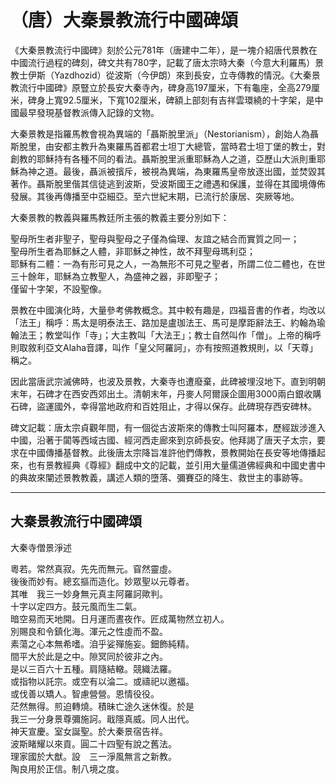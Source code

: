 # （唐）大秦景教流行中國碑頌

《大秦景教流行中國碑》刻於公元781年（唐建中二年），是一塊介紹唐代景教在中國流行過程的碑刻，碑文共有780字，記載了唐太宗時大秦（今意大利羅馬）景教士伊斯（Yazdhozid）從波斯（今伊朗）來到長安，立寺傳教的情況。《大秦景教流行中國碑》原豎立於長安大秦寺內，碑身高197厘米，下有龜座，全高279厘米，碑身上寬92.5厘米，下寬102厘米，碑額上部刻有吉祥雲環繞的十字架，是中國最早發現基督教派傳入記錄的文物。

大秦景教是指羅馬教會視為異端的「聶斯脫里派」（Nestorianism），創始人為聶斯脫里，由安都主教升為東羅馬首都君士坦丁大總管，當時君士坦丁堡的教士，對創教的耶穌持有各種不同的看法。聶斯脫里派重耶穌為人之道，亞歷山大派則重耶穌為神之道。最後，聶派被擯斥，被視為異端，為東羅馬皇帝放逐出國，並焚毀其著作。聶斯脫里偕其信徒逃到波斯，受波斯國王之禮遇和保護，並得在其國境傳佈發展。其後再傳播至中亞細亞。至六世紀末期，已流行於康居、突厥等地。

大秦景教的教義與羅馬教廷所主張的教義主要分別如下：

聖母所生者非聖子，聖母與聖母之子僅為倫理、友誼之結合而實質之同一；  
聖母所生者為耶穌之人體，非耶穌之神性，故不拜聖母瑪利亞；  
耶穌有二體：一為有形可見之人，一為無形不可見之聖者，所謂二位二體也，在世三十餘年，耶穌為立教聖人，為盛神之器，非即聖子；  
僅留十字架，不設聖像。  

景教在中國演化時，大量參考佛教概念。其中較有趣是，四福音書的作者，均改以「法王」稱呼：馬太是明泰法王、路加是盧珈法王、馬可是摩距辭法王、約翰為瑜翰法王；教堂叫作「寺」；大主教叫「大法王」；教士自然叫作「僧」。上帝的稱呼則取敘利亞文Alaha音譯，叫作「皇父阿羅訶」，亦有按照道教規則，以「天尊」稱之。

因此當唐武宗滅佛時，也波及景教，大秦寺也遭廢棄，此碑被埋沒地下。直到明朝末年，石碑才在西安西郊出土。清朝末年，丹麥人阿爾謨企圖用3000兩白銀收購石碑，盜運國外，幸得當地政府和百姓阻止，才得以保存。此碑現存西安碑林。

碑文記載：唐太宗貞觀年間，有一個從古波斯來的傳教士叫阿羅本，歷經跋涉進入中國，沿著于闐等西域古國、經河西走廊來到京師長安。他拜謁了唐天子太宗，要求在中國傳播基督教。此後唐太宗降旨准許他們傳教，景教開始在長安等地傳播起來，也有景教經典《尊經》翻成中文的記載，並引用大量儒道佛經典和中國史書中的典故來闡述景教教義，講述人類的墮落、彌賽亞的降生、救世主的事跡等。

***

## 大秦景教流行中國碑頌  
大秦寺僧景淨述

粵若。常然真寂。先先而無元。窅然靈虛。  
後後而妙有。總玄摳而造化。妙眾聖以元尊者。  
其唯　我三一妙身無元真主阿羅訶歟判。  
十字以定四方。鼓元風而生二氣。  
暗空易而天地開。日月運而晝夜作。匠成萬物然立初人。  
別賜良和令鎮化海。渾元之性虛而不盈。  
素蕩之心本無希嗜。洎乎娑殫施妄。鈿飾純精。  
間平大於此是之中。隙冥同於彼非之內。  
是以三百六十五種。肩隨結轍。競織法羅。  
或指物以託宗。或空有以淪二。或禱祀以邀福。  
或伐善以矯人。智慮營營。恩情役役。  
茫然無得。煎迫轉燒。積昧亡途久迷休復。於是  
我三一分身景尊彌施訶。戢隱真威。同人出代。  
神天宣慶。室女誕聖。於大秦景宿告祥。  
波斯睹耀以來貢。圓二十四聖有說之舊法。  
理家國於大猷。設　三一淨風無言之新教。  
陶良用於正信。制八境之度。
